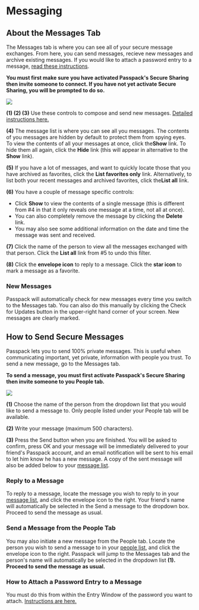 # Messaging

## **About the Messages Tab**

The Messages tab is where you can see all of your secure message exchanges. From here, you can send messages, recieve new messages and archive existing messages. If you would like to attach a password entry to a message, [read these instructions](https://support.passpack.com/hc/en-us/articles/200816660-Send-a-Copy-of-a-Password-Entry-to-Another-Passpack-Account).

**You must first make sure you have activated Passpack's Secure Sharing then invite someone to connect. If you have not yet activate Secure Sharing, you will be prompted to do so.**

![](/assets/assets%2F-LCBoecSUMMtKc_rFkkd%2F-LFFe_4JAOf5mlmMuAsV%2F-LFFezcRxcJo3OYBh5Tc%2Fmessagetab.jpg)

**\(1\) \(2\) \(3\)** Use these controls to compose and send new messages. [Detailed instructions here.](https://support.passpack.com/hc/en-us/articles/200248509-How-to-Send-Secure-Messages)

**\(4\)** The message list is where you can see all you messages. The contents of you messages are hidden by default to protect them from spying eyes. To view the contents of all your messages at once, click the**Show** link. To hide them all again, click the **Hide** link \(this will appear in alternative to the **Show** link\).

**\(5\)** If you have a lot of messages, and want to quickly locate those that you have archived as favorites, click the **List favorites only** link. Alternatively, to list both your recent messages and archived favorites, click the**List all** link.

**\(6\)** You have a couple of message specific controls:

* Click **Show** to view the contents of a single message \(this is different from \#4 in that it only reveals one message at a time, not all at once\).
* You can also completely remove the message by clicking the **Delete** link.
* You may also see some additional information on the date and time the message was sent and received.

**\(7\)** Click the name of the person to view all the messages exchanged with that person. Click the **List all** link from \#5 to undo this filter.

**\(8\)** Click the **envelope icon** to reply to a message. Click the **star icon** to mark a message as a favorite.

### New Messages

Passpack will automatically check for new messages every time you switch to the Messages tab. You can also do this manually by clicking the Check for Updates button in the upper-right hand corner of your screen. New messages are clearly marked.

## **How to Send Secure Messages**

Passpack lets you to send 100% private messages. This is useful when communicating important, yet private, information with people you trust. To send a new message, go to the Messages tab.

**To send a message, you must first activate Passpack's Secure Sharing then invite someone to you People tab.**

![](/assets/assets%2F-LCBoecSUMMtKc_rFkkd%2F-LFFe_4JAOf5mlmMuAsV%2F-LFFf969I88BRvdT0CRK%2Fmessagesend.jpg)

**\(1\)** Choose the name of the person from the dropdown list that you would like to send a message to. Only people listed under your People tab will be available.

**\(2\)** Write your message \(maximum 500 characters\).

**\(3\)** Press the Send button when you are finished. You will be asked to confirm, press OK and your message will be immediately delivered to your friend's Passpack account, and an email notification will be sent to his email to let him know he has a new message. A copy of the sent message will also be added below to your [message list](https://support.passpack.com/hc/en-us/articles/200730584-About-the-Messages-Tab).

### Reply to a Message

To reply to a message, locate the message you wish to reply to in your [message list](https://support.passpack.com/hc/en-us/articles/200730584-About-the-Messages-Tab), and click the envelope icon to the right. Your friend's name will automatically be selected in the Send a message to the dropdown box. Proceed to send the message as usual.

### Send a Message from the People Tab

You may also initiate a new message from the People tab. Locate the person you wish to send a message to in your [people list](https://support.passpack.com/hc/en-us/articles/200673255-About-the-People-Tab), and click the envelope icon to the right. Passpack will jump to the Messages tab and the person's name will automatically be selected in the dropdown list **\(1\). Proceed to send the message as usual.**

### How to Attach a Password Entry to a Message

You must do this from within the Entry Window of the password you want to attach. [Instructions are here. ](https://support.passpack.com/hc/en-us/articles/200816660-Send-a-Copy-of-a-Password-Entry-to-Another-Passpack-Account)

